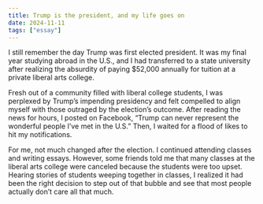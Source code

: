 ```yaml
---
title: Trump is the president, and my life goes on
date: 2024-11-11
tags: ["essay"]
---
```


I still remember the day Trump was first elected president. It was my final year studying abroad in the U.S., and I had transferred to a state university after realizing the absurdity of paying $52,000 annually for tuition at a private liberal arts college.

Fresh out of a community filled with liberal college students, I was perplexed by Trump’s impending presidency and felt compelled to align myself with those outraged by the election’s outcome. After reading the news for hours, I posted on Facebook, “Trump can never represent the wonderful people I’ve met in the U.S.” Then, I waited for a flood of likes to hit my notifications.

For me, not much changed after the election. I continued attending classes and writing essays. However, some friends told me that many classes at the liberal arts college were canceled because the students were too upset. Hearing stories of students weeping together in classes, I realized it had been the right decision to step out of that bubble and see that most people actually don’t care all that much.